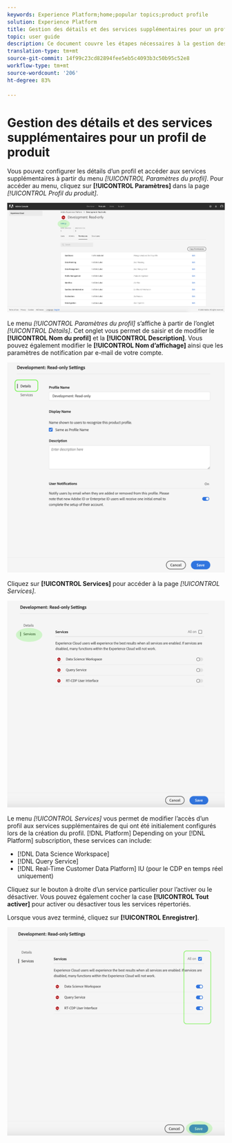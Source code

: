 ```yaml
---
keywords: Experience Platform;home;popular topics;product profile
solution: Experience Platform
title: Gestion des détails et des services supplémentaires pour un profil de produit
topic: user guide
description: Ce document couvre les étapes nécessaires à la gestion des détails et des services supplémentaires pour un profil de produits dans le Adobe Admin Console. Vous pouvez configurer les détails d’un profil et accéder aux services supplémentaires à partir du menu Paramètres du profil.
translation-type: tm+mt
source-git-commit: 14f99c23cd82894fee5eb5c4093b3c50b95c52e8
workflow-type: tm+mt
source-wordcount: '206'
ht-degree: 83%

---
```



# Gestion des détails et des services supplémentaires pour un profil de produit

Vous pouvez configurer les détails d’un profil et accéder aux services supplémentaires à partir du menu *[!UICONTROL Paramètres du profil]*. Pour accéder au menu, cliquez sur **[!UICONTROL Paramètres]** dans la page *[!UICONTROL Profil du produit]*.

![profile-settings](../images/profile-settings.png)

Le menu *[!UICONTROL Paramètres du profil]* s’affiche à partir de l’onglet *[!UICONTROL Détails]*. Cet onglet vous permet de saisir et de modifier le **[!UICONTROL Nom du profil]** et la **[!UICONTROL Description]**. Vous pouvez également modifier le **[!UICONTROL Nom d’affichage]** ainsi que les paramètres de notification par e-mail de votre compte.

![edit-details-settings](../images/edit-details-settings.png)

Cliquez sur **[!UICONTROL Services]** pour accéder à la page *[!UICONTROL Services]*.

![services-page](../images/services-page.png)

Le menu *[!UICONTROL Services]* vous permet de modifier l’accès d’un profil aux services supplémentaires de qui ont été initialement configurés lors de la création du profil. [!DNL Platform] Depending on your [!DNL Platform] subscription, these services can include:

- [!DNL Data Science Workspace]
- [!DNL Query Service]
- [!DNL Real-Time Customer Data Platform] IU (pour le CDP en temps réel uniquement)

Cliquez sur le bouton à droite d’un service particulier pour l’activer ou le désactiver. Vous pouvez également cocher la case **[!UICONTROL Tout activer]** pour activer ou désactiver tous les services répertoriés.

Lorsque vous avez terminé, cliquez sur **[!UICONTROL Enregistrer]**.

![edit-additional-services](../images/edit-additional-services.png)